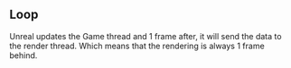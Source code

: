 ## Loop
Unreal updates the Game thread and 1 frame after, it will send the data to the render thread. Which means that the rendering is always 1 frame behind.